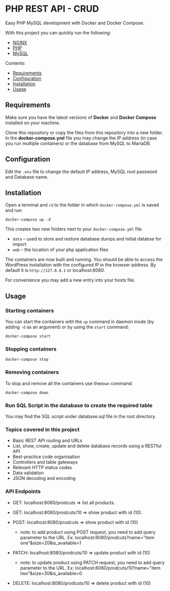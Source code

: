 # PHP REST API - CRUD

Easy PHP MySQL development with Docker and Docker Compose.

With this project you can quickly run the following:

- [NGINX](https://hub.docker.com/_/nginx)
- [PHP](https://hub.docker.com/_/php)
- [MySQL](https://hub.docker.com/_/mysql/)

Contents:

- [Requirements](#requirements)
- [Configuration](#configuration)
- [Installation](#installation)
- [Usage](#usage)

## Requirements

Make sure you have the latest versions of **Docker** and **Docker Compose** installed on your machine.

Clone this repository or copy the files from this repository into a new folder. In the **docker-compose.yml** file you may change the IP address (in case you run multiple containers) or the database from MySQL to MariaDB.


## Configuration

Edit the `.env` file to change the default IP address, MySQL root password and Database name.

## Installation

Open a terminal and `cd` to the folder in which `docker-compose.yml` is saved and run:

```
docker-compose up -d
```

This creates two new folders next to your `docker-compose.yml` file.

* `data` – used to store and restore database dumps and initial databse for import
* `web` – the location of your php application files

The containers are now built and running. You should be able to access the WordPress installation with the configured IP in the browser address. By default it is `http://127.0.0.1` or localhost:8080.

For convenience you may add a new entry into your hosts file.

## Usage

### Starting containers

You can start the containers with the `up` command in daemon mode (by adding `-d` as an argument) or by using the `start` command:

```
docker-compose start
```

### Stopping containers

```
docker-compose stop
```

### Removing containers

To stop and remove all the containers use the`down` command:

```
docker-compose down

```
### Run SQL Script in the database to create the required table

You may find the SQL script under database.sql file in the root directory.


### Topics covered in this project

- Basic REST API routing and URLs
- List, show, create, update and delete database records using a RESTful API
- Best-practice code organisation
- Controllers and table gateways
- Relevant HTTP status codes
- Data validation
- JSON decoding and encoding

### API Endpoints 

- GET: localhost:8080/prodcuts => list all products.

- GET: localhost:8080/prodcuts/10 => show product with id (10). 

- POST: localhost:8080/prodcuts => show product with id (10)
  - note: to add product using POST request, you need to add query parameter to the URL. Ex: localhost:8080/prodcuts?name="item one"&size=20&is_available=1

- PATCH: localhost:8080/prodcuts/10 => update product with id (10)
  - note: to update product using PATCH request, you need to add query parameter to the URL. Ex: localhost:8080/prodcuts/10?name="item two"&size=30&is_available=0

- DELETE: localhost:8080/prodcuts/10 => delete product with id (10)

